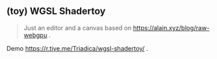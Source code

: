 ## (toy) WGSL Shadertoy

> Just an editor and a canvas based on https://alain.xyz/blog/raw-webgpu .

Demo https://r.tiye.me/Triadica/wgsl-shadertoy/ .
